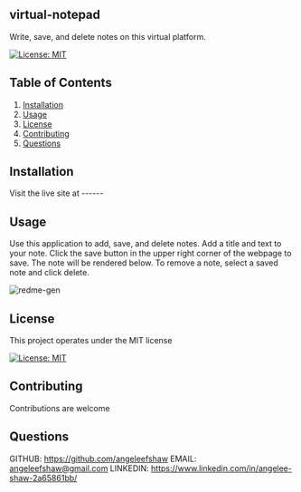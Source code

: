 ## virtual-notepad
Write, save, and delete  notes on this virtual platform.
  
  [![License: MIT](https://img.shields.io/badge/License-MIT-yellow.svg)](https://opensource.org/licenses/MIT)
  
  
  ## Table of Contents
  1. [Installation](#Installation)
  2. [Usage](#Usage)
  3. [License](#License)
  4. [Contributing](#Contributing)
  5. [Questions](#Questions)
  
  ## Installation 
  Visit the live site at ------
  
  ## Usage
  Use this application to add, save, and delete notes. Add a title and text to your note. Click the save button in the upper right corner of the webpage to save. The note will be rendered below. To remove a note, select a saved note and click delete.
  
  
  ![redme-gen](thumbnail-readme-gen.jpg)


  ## License
  This project operates under the MIT license
  
  [![License: MIT](https://img.shields.io/badge/License-MIT-yellow.svg)](https://opensource.org/licenses/MIT)
  
  ## Contributing 
  Contributions are welcome
  
  ## Questions
  
  GITHUB: https://github.com/angeleefshaw
  EMAIL: angeleefshaw@gmail.com
  LINKEDIN: https://www.linkedin.com/in/angelee-shaw-2a65861bb/
  
